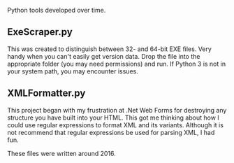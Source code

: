 Python tools developed over time.

## ExeScraper.py
  This was created to distinguish between 32- and 64-bit EXE files. Very handy when you can't easily get version data.
  Drop the file into the appropriate folder (you may need permissions) and run. If Python 3 is not in your system path,
  you may encounter issues.


## XMLFormatter.py
  This project began with my frustration at .Net Web Forms for destroying any structure you have built into your HTML. This
  got me thinking about how I could use regular expressions to format XML and its variants. Although it is not recommend
  that regular expressions be used for parsing XML, I had fun.
  
These files were written around 2016.